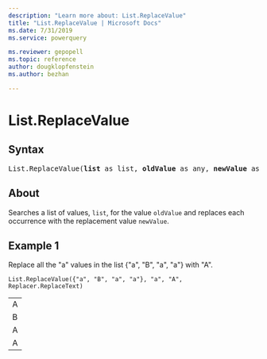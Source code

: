 ```yaml
---
description: "Learn more about: List.ReplaceValue"
title: "List.ReplaceValue | Microsoft Docs"
ms.date: 7/31/2019
ms.service: powerquery

ms.reviewer: gepopell
ms.topic: reference
author: dougklopfenstein
ms.author: bezhan

---
```

# List.ReplaceValue

## Syntax

<pre>
List.ReplaceValue(<b>list</b> as list, <b>oldValue</b> as any, <b>newValue</b> as any, <b>replacer</b> as function) as list
</pre>
  
## About  
Searches a list of values, `list`, for the value `oldValue` and replaces each occurrence with the replacement value `newValue`.

## Example 1
Replace all the "a" values in the list {"a", "B", "a", "a"} with "A".

```
List.ReplaceValue({"a", "B", "a", "a"}, "a", "A", Replacer.ReplaceText)
```

<table> <tr><td>A</td></tr> <tr><td>B</td></tr> <tr><td>A</td></tr> <tr><td>A</td></tr> </table>
